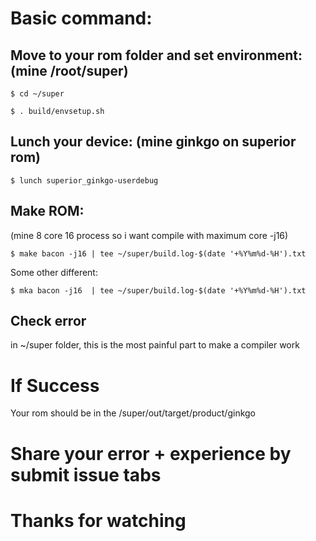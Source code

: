 # Basic command:

Move to your rom folder and set environment: (mine /root/super)
----------------------

    $ cd ~/super

    $ . build/envsetup.sh
  
 
 Lunch your device: (mine **ginkgo** on **superior** rom)
 ---------------------
  
    $ lunch superior_ginkgo-userdebug
  
  
 Make ROM: 
  ---------------------
  
 (mine 8 core 16 process so i want compile with maximum core -j16)

  
    $ make bacon -j16 | tee ~/super/build.log-$(date '+%Y%m%d-%H').txt
  
 Some other different:
 
    $ mka bacon -j16  | tee ~/super/build.log-$(date '+%Y%m%d-%H').txt
  
 Check error 
 ---------------
 
 in ~/super folder, this is the most painful part to make a compiler work
 
 # If Success
 
 Your rom should be in the /super/out/target/product/ginkgo
 
 
 # Share your error + experience by submit issue tabs
 
 # Thanks for watching
